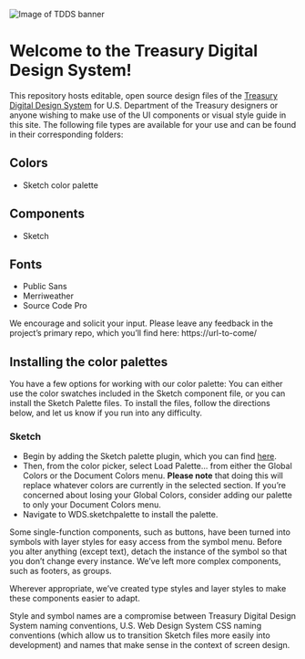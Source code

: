 ![Image of TDDS banner](https://repository-images.githubusercontent.com/214237081/8d4b8a80-f5b3-11e9-8be9-d08314457a48)

# Welcome to the Treasury Digital Design System!

This repository hosts editable, open source design files of the [Treasury Digital Design System](https://url-to-come/) for U.S. Department of the Treasury designers or anyone wishing to make use of the UI components or visual style guide in this site. The following file types are available for your use and can be found in their corresponding folders:

## Colors
- Sketch color palette

## Components
- Sketch

## Fonts
- Public Sans
- Merriweather
- Source Code Pro

We encourage and solicit your input. Please leave any feedback in the project’s primary repo, which you’ll find here: https://url-to-come/

## Installing the color palettes

You have a few options for working with our color palette: You can either use the color swatches included in the Sketch component file, or you can install the Sketch Palette files. To install the files, follow the directions below, and let us know if you run into any difficulty.

### Sketch 

* Begin by adding the Sketch palette plugin, which you can find [here](https://github.com/andrewfiorillo/sketch-palettes).
* Then, from the color picker, select Load Palette... from either the Global Colors or the Document Colors menu. **Please note** that doing this will replace whatever colors are currently in the selected section. If you’re concerned about losing your Global Colors, consider adding our palette to only your Document Colors menu.
* Navigate to WDS.sketchpalette to install the palette.

Some single-function components, such as buttons, have been turned into symbols with layer styles for easy access from the symbol menu. Before you alter anything (except text), detach the instance of the symbol so that you don’t change every instance. We’ve left more complex components, such as footers, as groups.

Wherever appropriate, we’ve created type styles and layer styles to make these components easier to adapt.

Style and symbol names are a compromise between Treasury Digital Design System naming conventions, U.S. Web Design System CSS naming conventions (which allow us to transition Sketch files more easily into development) and names that make sense in the context of screen design.

